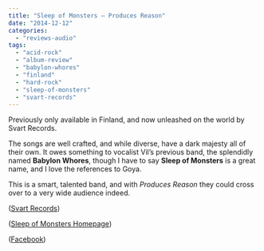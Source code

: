 ```yaml
---
title: "Sleep of Monsters – Produces Reason"
date: "2014-12-12"
categories: 
  - "reviews-audio"
tags: 
  - "acid-rock"
  - "album-review"
  - "babylon-whores"
  - "finland"
  - "hard-rock"
  - "sleep-of-monsters"
  - "svart-records"
---
```


Previously only available in Finland, and now unleashed on the world by Svart Records.

The songs are well crafted, and while diverse, have a dark majesty all of their own. It owes something to vocalist Vil’s previous band, the splendidly named **Babylon Whores**, though I have to say **Sleep of Monsters** is a great name, and I love the references to Goya.

This is a smart, talented band, and with _Produces Reason_ they could cross over to a very wide audience indeed.

([Svart Records](http://svartrecords.com/))

([Sleep of Monsters Homepage](http://sleepofmonsters.com/))

([Facebook](https://www.facebook.com/sleepofmonsters))
